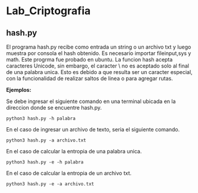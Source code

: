 # Lab_Criptografia

## hash.py


El programa hash.py recibe como entrada un string o un archivo txt y luego muestra por consola el hash obtenido. Es necesario importar fileinput,sys y math.
Este progrma fue probado en ubuntu.
La funcion hash acepta caracteres Unicode, sin embargo, el caracter \ no es aceptado solo al final de una palabra unica. Esto es debido a que resulta ser un caracter especial, con la funcionalidad de realizar saltos de linea o para agregar rutas.

**Ejemplos:**

Se debe ingresar el siguiente comando en una terminal ubicada en la direccion donde se encuentre hash.py.

``python3 hash.py -h palabra``

En el caso de ingresar un archivo de texto, seria el siguiente comando.

``python3 hash.py -a archivo.txt ``

En el caso de calcular la entropia de una palabra unica.

``python3 hash.py -e -h palabra ``

En el caso de calcular la entropia de un archivo txt.

``python3 hash.py -e -a archivo.txt ``

